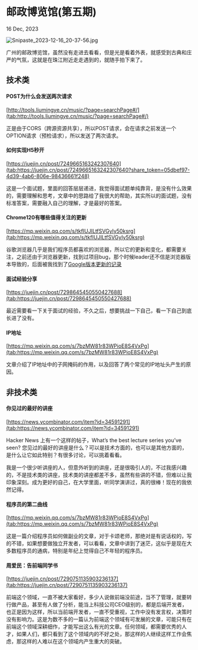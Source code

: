 # 邮政博览馆(第五期)

16 Dec, 2023


![Snipaste_2023-12-16_20-37-56.jpg](https://www.freeimg.cn/i/2023/12/24/6587169b5d899.jpg)


广州的邮政博览馆，虽然没有走进去看看，但是光是看着外表，就感受到古典和庄严的气氛，这就是在珠江附近走走遇到的，就随手拍下来了。



## 技术类

#### POST为什么会发送两次请求

[http://tools.liumingye.cn/music/?page=searchPage#/](tab:http://tools.liumingye.cn/music/?page=searchPage#/)

正是由于CORS（跨源资源共享），所以POST请求，会在请求之前发送一个OPTION请求（预检请求），所以发送了两次请求。


#### 如何实现H5秒开

[https://juejin.cn/post/7249665163242307640](tab:https://juejin.cn/post/7249665163242307640?share_token=05dbef97-4d39-4ab6-806e-98436661f248)


这是一个面试题，里面的回答层层递进，我觉得面试题单纯靠背，是没有什么效果的，需要理解和思考，文章中的思路给了我很大的帮助，其实所以的面试题，没有标准答案，需要融入自己的理解，才是最好的答案。

#### Chrome120有哪些值得关注的更新

[https://mp.weixin.qq.com/s/tkfIUJILtfSVGyIy50ksrg](tab:https://mp.weixin.qq.com/s/tkfIUJILtfSVGyIy50ksrg)


谷歌浏览器几乎是我们程序员都喜欢的浏览器，所以它的更新和变化，都需要关注，之前还由于浏览器更新，找到过项目bug，那个时候leader还不信是浏览器版本导致的，后面被我找到了[Google版本更新的记录](tab:https://chromestatus.com/feature/6128674512830464)


#### 面试经验分享

[https://juejin.cn/post/7298645450550427688](tab:https://juejin.cn/post/7298645450550427688)

最近需要看一下关于面试的经验，不久之后，想要挑战一下自己，看一下自己到底长进了没有。

#### IP地址

[https://mp.weixin.qq.com/s/7bzMW81r83WPioE8S4VxPg](tab:https://mp.weixin.qq.com/s/7bzMW81r83WPioE8S4VxPg)

文章介绍了IP地址中的子网掩码的作用，以及回答了两个常见的IP地址头产生的原因。

## 非技术类

#### 你见过的最好的讲座

[https://news.ycombinator.com/item?id=34591291](tab:https://news.ycombinator.com/item?id=34591291)

Hacker News 上有一个这样的帖子，What’s the best lecture series you’ve seen? 您见过的最好的讲座是什么？可以是技术方面的，也可以是其他方面的，是什么让它如此特别？有很多讨论，可以挑着看看。

我是一个很少听讲座的人，但意外听到的讲座，还是很吸引人的，不过我感兴趣的，不是技术类的讲座，技术类的讲座都差不多，虽然有些讲的不错，但难以让我印象深刻。成为更好的自己，在大学里面，听同学演讲过，真的很棒！现在的我依然记得。

#### 程序员的第二曲线

[https://mp.weixin.qq.com/s/7bzMW81r83WPioE8S4VxPg](tab:https://mp.weixin.qq.com/s/7bzMW81r83WPioE8S4VxPg)

这是一篇介绍程序员如何做副业的文章，对于卡颂老师，那绝对是有说话权的，写的不错，如果想要做独立开发者，可以看看，文章中讲到了迷茫，这似乎是现在大多数程序员的通病，特别是年纪上觉得自己不年轻的程序员。


#### 周爱民：告前端同学书

[https://juejin.cn/post/7290751135903236137](tab:https://juejin.cn/post/7290751135903236137)

前端这个领域，一直不被大家看好，多少人说做前端没前途，当不了管理，就要转行做产品，甚至有人做了分析，能当上科技公司CEO级别的，都是后端开发者，也正是因为这样，所以当前端开发者，一直不受重视，工作中没有发言权，决策时没有影响力。这是为数不多的一篇认为前端这个领域有可发展的文章，可能只有在前端这个领域深耕细作，才能写出这么有光的文章。任何领域，都需要优秀的人才，如果人们，都只看到了这个领域内的不好之处，那这样的人继续这样工作会焦虑，那这样的人难以在这个领域内产生重大的突破。



